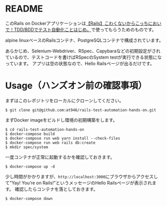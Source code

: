 # README
このRails on Dockerアプリケーションは[【Rails】こわくないからこっちにおいで！TDD/BDDでテスト自動化ことはじめ。](https://qiita.com/at-946/items/45438562042e3b2643e7)で使ってもらうためのものです。

alpine linuxベースのRailsコンテナ、PostgreSQLコンテナで構成されています。

あらかじめ、Selenium-Webdriver、RSpec、Capybaraなどの初期設定がされているので、テストコードを書けばRSpecのSystem testが実行できる状態になっています。
アプリは空の状態なので、Hello Railsページが出るだけです。

# Usage（ハンズオン前の確認事項）
まずはこのレポジトリをローカルにクローンしてください。

```
$ git clone git@github.com:at946/rails-test-automation-hands-on.git
```

まずDocker imageをビルドし環境の初期構築をします。

```
$ cd rails-test-automation-hands-on
$ docker-compose build
$ docker-compose run web yarn install --check-files
$ docker-compose run web rails db:create
$ mkdir spec/system
```

一度コンテナが正常に起動するかを確認しておきます。

```
$ docker-compose up -d
```
少し時間がかかりますが、`http://localhost:3000`にブラウザからアクセスして"Yay! You’re on Rails!"というメッセージのHello Railsページが表示されます。
確認したらコンテナを落としておきます。

```
$ docker-compose down
```
